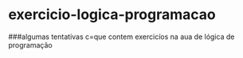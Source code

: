 # exercicio-logica-programacao

###algumas tentativas c=que contem exercicíos na aua de lógica de programação

